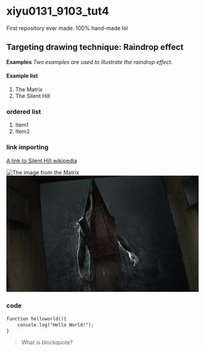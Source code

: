 # xiyu0131_9103_tut4
First repository ever made.
100% hand-made lol

## Targeting drawing technique: Raindrop effect

**Examples** 
*Two examples are used to illustrate the raindrop effect.* 

#### Example list
1. The Matrix
2. The Silent Hill

### ordered list
1. Item1
2. Item2

### link importing

[A link to Silent Hill wikipedia](https://en.wikipedia.org/wiki/Silent_Hill#:~:text=Silent%20Hill[a]%20(Japanese:%20%E3%82%B5%E3%82%A4%E3%83%AC%E3%83%B3%E3%83%88%E3%83%92%E3%83%AB,%20Hepburn:%20Sairento%20Hiru)%20is%20a%20horror)

![The image from the Matrix](https://preview.redd.it/vwowk8er2r421.jpg?width=640&crop=smart&auto=webp&s=ae213afff52975b42eb4e0a4b034c48d6b4f78ed)
![The image from the Silent Hill](readmeimages/trianglehead.png)

### code
```
function helloworld(){
    console.log("Hello World!");
}
```

> What is blockquote?